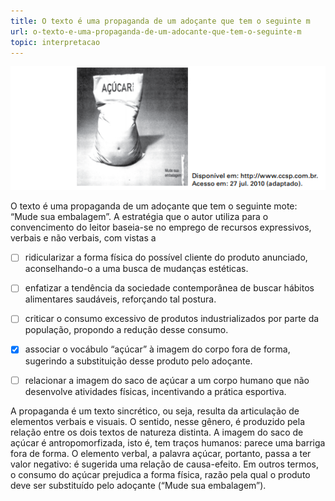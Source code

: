 ```yaml
---
title: O texto é uma propaganda de um adoçante que tem o seguinte m
url: o-texto-e-uma-propaganda-de-um-adocante-que-tem-o-seguinte-m
topic: interpretacao
---
```



![](72fd11c5-a57b-d17b-3ce5-4235b52e8788.png)

O texto é uma propaganda de um adoçante que tem o seguinte mote: “Mude sua embalagem”. A estratégia que o autor utiliza para o convencimento do leitor baseia-se no emprego de recursos expressivos, verbais e não verbais, com vistas a



- [ ] ridicularizar a forma física do possível cliente do produto anunciado, aconselhando-o a uma busca de mudanças estéticas.
- [ ] enfatizar a tendência da sociedade contemporânea de buscar hábitos alimentares saudáveis, reforçando tal postura.
- [ ] criticar o consumo excessivo de produtos industrializados por parte da população, propondo a redução desse consumo.
- [x] associar o vocábulo “açúcar” à imagem do corpo fora de forma, sugerindo a substituição desse produto pelo adoçante.
- [ ] relacionar a imagem do saco de açúcar a um corpo humano que não desenvolve atividades físicas, incentivando a prática esportiva.


A propaganda é um texto sincrético, ou seja, resulta da articulação de elementos verbais e visuais. O sentido, nesse gênero, é produzido pela relação entre os dois textos de natureza distinta. A imagem do saco de açúcar é antropomorfizada, isto é, tem traços humanos: parece uma barriga fora de forma. O elemento verbal, a palavra açúcar, portanto, passa a ter valor negativo: é sugerida uma relação de causa-efeito. Em outros termos, o consumo do açúcar prejudica a forma física, razão pela qual o produto deve ser substituído pelo adoçante (“Mude sua embalagem”).
